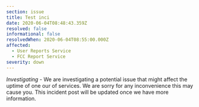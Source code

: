 ```yaml
---
section: issue
title: Test inci
date: 2020-06-04T08:48:43.359Z
resolved: false
informational: false
resolvedWhen: 2020-06-04T08:55:00.000Z
affected:
  - User Reports Service
  - FCC Report Service
severity: down
---
```

*Investigating* - We are investigating a potential issue that might affect the uptime of one our of services. We are sorry for any inconvenience this may cause you. This incident post will be updated once we have more information.